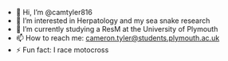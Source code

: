- 👋 Hi, I’m @camtyler816
- 👀 I’m interested in Herpatology and my sea snake research
- 🌱 I’m currently studying a ResM at the University of Plymouth 
- 📫 How to reach me: cameron.tyler@students.plymouth.ac.uk
- ⚡ Fun fact: I race motocross

<!---
camtyler816/camtyler816 is a ✨ special ✨ repository because its `README.md` (this file) appears on your GitHub profile.
You can click the Preview link to take a look at your changes.
--->
